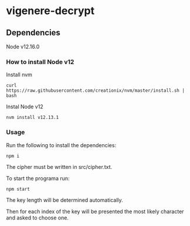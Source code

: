 # vigenere-decrypt

## Dependencies

Node v12.16.0

### How to install Node v12

Install nvm

`curl https://raw.githubusercontent.com/creationix/nvm/master/install.sh | bash`

Instal Node v12

`nvm install v12.13.1`


### Usage

Run the following to install the dependencies:

`npm i`

The cipher must be written in src/cipher.txt.

To start the programa run:

`npm start`

The key length will be determined automatically.

Then for each index of the key will be presented the most likely character and asked to choose one.
